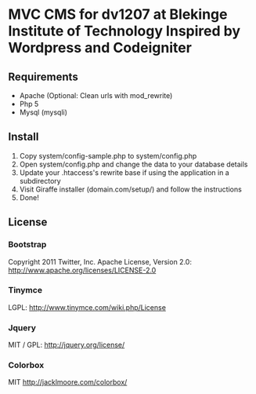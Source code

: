 MVC CMS for dv1207 at Blekinge Institute of Technology
Inspired by Wordpress and Codeigniter
=====================
## Requirements ##
-   Apache (Optional: Clean urls with mod_rewrite)
-   Php 5 
-   Mysql (mysqli)

## Install ##
1. Copy system/config-sample.php to system/config.php
2. Open system/config.php and change the data to your database details 
3. Update your .htaccess's rewrite base if using the application in a subdirectory
4.  Visit Giraffe installer (domain.com/setup/) and follow the instructions
5. Done!

## License ##

### Bootstrap
Copyright 2011 Twitter, Inc.
Apache License, Version 2.0: http://www.apache.org/licenses/LICENSE-2.0

### Tinymce
LGPL: http://www.tinymce.com/wiki.php/License

### Jquery
MIT / GPL: http://jquery.org/license/

### Colorbox
MIT http://jacklmoore.com/colorbox/
